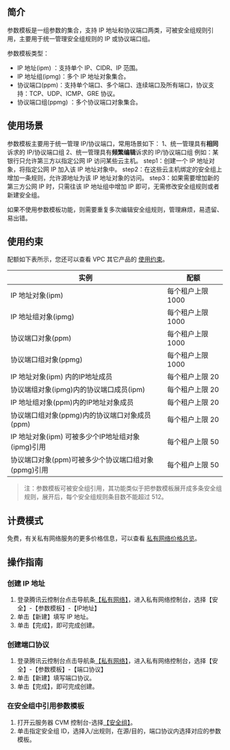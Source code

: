 ## 简介
参数模板是一组参数的集合，支持 IP 地址和协议端口两类，可被安全组规则引用，主要用于统一管理安全组规则的 IP 或协议端口组。

参数模板类型：
- IP 地址(ipm) ：支持单个 IP、CIDR、IP 范围。
- IP 地址组(ipmg)：多个 IP 地址对象集合。
- 协议端口(ppm)：支持单个端口、多个端口、连续端口及所有端口，协议支持：TCP、UDP、ICMP、GRE 协议。
- 协议端口组(ppmg) ：多个协议端口对象集合。

## 使用场景
参数模板主要用于统一管理 IP/协议端口，常用场景如下：
1、统一管理具有**相同**诉求的 IP/协议端口组
2、统一管理具有**频繁编辑**诉求的 IP/协议端口组
例如：某银行只允许第三方以指定公网 IP 访问某些云主机。
step1：创建一个 IP 地址对象，将指定公网 IP 加入该 IP 地址对象中。
step2：在这些云主机绑定的安全组上增加一条规则，允许源地址为该 IP 地址对象的访问。
step3：如果需要增加新的第三方公网 IP 时，只需往该 IP 地址组中增加 IP 即可，无需修改安全组规则或者新建安全组。

如果不使用参数模板功能，则需要重复多次编辑安全组规则，管理麻烦，易遗留、易出错。


## 使用约束
配额如下表所示，您还可以查看 VPC 其它产品的 [使用约束](https://cloud.tencent.com/document/product/215/537)。

| 实例 | 配额 | 
|---------|---------|
| IP 地址对象(ipm)  | 每个租户上限 1000 |
| IP 地址组对象(ipmg)  |每个租户上限 1000|
| 协议端口对象(ppm)  | 每个租户上限 1000 |
| 协议端口组对象(ppmg)  |每个租户上限 1000 |
| IP 地址对象(ipm) 内的IP地址成员 | 每个租户上限 20 |
| 协议端组对象(ipmg)内的协议端口成员(ipm)  | 每个租户上限 20  |
| IP 地址组对象(ppm)内的IP地址对象成员 | 每个租户上限 20 |
| 协议端口组对象(ppmg)内的协议端口对象成员(ppm) | 每个租户上限 20 |
| IP 地址对象(ipm) 可被多少个IP地址组对象(ipmg)引用 | 每个租户上限 50 |
| 协议端口对象(ppm)可被多少个协议端口组对象(ppmg)引用  | 每个租户上限 50  |

>注：参数模板可被安全组引用，其功能类似于把参数模板展开成多条安全组规则，展开后，每个安全组规则条目数不能超过 512。

## 计费模式
免费，有关私有网络服务的更多价格信息，可以查看 [私有网络价格总览](https://cloud.tencent.com/document/product/215/3079)。


## 操作指南
### 创建 IP 地址
1) 登录腾讯云控制台点击导航条[【私有网络】](https://console.cloud.tencent.com/vpc/vpc?rid=1)，进入私有网络控制台，选择【安全】-【参数模板】-【IP地址】
2) 单击【新建】填写 IP 地址。
3) 单击【完成】，即可完成创建。

### 创建端口协议
1) 登录腾讯云控制台点击导航条[【私有网络】](https://console.cloud.tencent.com/vpc/vpc?rid=1)，进入私有网络控制台，选择【安全】-【参数模板】-【端口协议】
2) 单击【新建】填写端口协议。
3) 单击【完成】，即可完成创建。

### 在安全组中引用参数模板
1) 打开云服务器 CVM 控制台-选择[【安全组】](https://console.cloud.tencent.com/cvm/securitygroup)。
2) 单击指定安全组 ID，选择入/出规则，在源/目的，端口协议内选择对应的参数模板。
